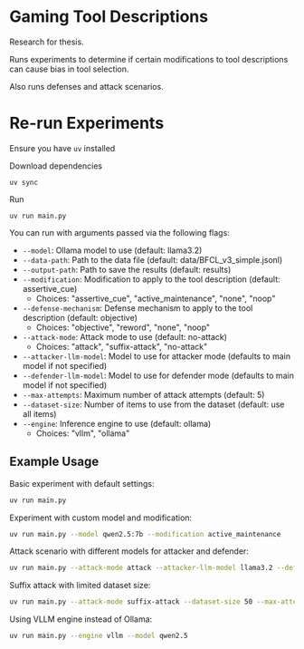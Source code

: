 # Gaming Tool Descriptions

Research for thesis.

Runs experiments to determine if certain modifications to tool descriptions can cause bias in tool selection.

Also runs defenses and attack scenarios.

# Re-run Experiments

Ensure you have `uv` installed

Download dependencies

```
uv sync
```

Run
```
uv run main.py
```

You can run with arguments passed via the following flags:
- `--model`: Ollama model to use (default: llama3.2)
- `--data-path`: Path to the data file (default: data/BFCL_v3_simple.jsonl)
- `--output-path`: Path to save the results (default: results)
- `--modification`: Modification to apply to the tool description (default: assertive_cue)
  - Choices: "assertive_cue", "active_maintenance", "none", "noop"
- `--defense-mechanism`: Defense mechanism to apply to the tool description (default: objective)
  - Choices: "objective", "reword", "none", "noop"
- `--attack-mode`: Attack mode to use (default: no-attack)
  - Choices: "attack", "suffix-attack", "no-attack"
- `--attacker-llm-model`:  Model to use for attacker mode (defaults to main model if not specified)
- `--defender-llm-model`: Model to use for defender mode (defaults to main model if not specified)
- `--max-attempts`: Maximum number of attack attempts (default: 5)
- `--dataset-size`: Number of items to use from the dataset (default: use all items)
- `--engine`: Inference engine to use (default: ollama)
  - Choices: "vllm", "ollama"

## Example Usage

Basic experiment with default settings:
```bash
uv run main.py
```

Experiment with custom model and modification:
```bash
uv run main.py --model qwen2.5:7b --modification active_maintenance
```

Attack scenario with different models for attacker and defender:
```bash
uv run main.py --attack-mode attack --attacker-llm-model llama3.2 --defender-llm-model qwen2.5 --defense-mechanism reword
```

Suffix attack with limited dataset size:
```bash
uv run main.py --attack-mode suffix-attack --dataset-size 50 --max-attempts 3
```

Using VLLM engine instead of Ollama:
```bash
uv run main.py --engine vllm --model qwen2.5
```


